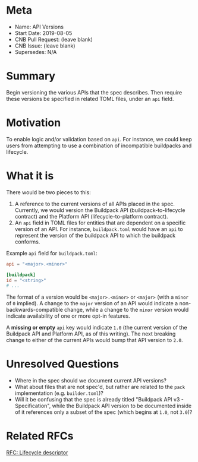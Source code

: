 # Meta
[meta]: #meta
- Name: API Versions
- Start Date: 2019-08-05
- CNB Pull Request: (leave blank)
- CNB Issue: (leave blank)
- Supersedes: N/A

# Summary
[summary]: #summary

Begin versioning the various APIs that the spec describes. Then require these versions be specified in related TOML files, under an `api` field.

# Motivation
[motivation]: #motivation

To enable logic and/or validation based on `api`. For instance, we could keep users from attempting to use a combination of incompatible buildpacks and lifecycle.

# What it is
[what-it-is]: #what-it-is

There would be two pieces to this:

1. A reference to the current versions of all APIs placed in the spec. Currently, we would version the Buildpack API (buildpack-to-lifecycle contract) and the Platform API (lifecycle-to-platform contract).
2. An `api` field in TOML files for entities that are dependent on a specific version of an API. For instance, `buildpack.toml` would have an `api` to represent the version of the buildpack API to which the buildpack conforms.

Example `api` field for `buildpack.toml`:

```toml
api = "<major>.<minor>"

[buildpack]
id = "<string>"
# ...
```

The format of a version would be `<major>.<minor>` or `<major>` (with a `minor` of `0` implied). A change to the `major` version of an API would indicate a non-backwards-compatible change, while a change to the `minor` version would indicate availability of one or more opt-in features.

A **missing or empty** `api` key would indicate `1.0` (the current version of the Buildpack API and Platform API, as of this writing). The next breaking change to either of the current APIs would bump that API version to `2.0`.

# Unresolved Questions
[unresolved-questions]: #unresolved-questions

- Where in the spec should we document current API versions?
- What about files that are not spec'd, but rather are related to the `pack` implementation (e.g. `builder.toml`)?
- Will it be confusing that the spec is already titled "Buildpack API v3 - Specification", while the Buildpack API version to be documented inside of it references only a subset of the spec (which begins at `1.0`, not `3.0`)?

# Related RFCs
[related-rfcs]: #related-rfcs
[RFC: Lifecycle descriptor](https://github.com/buildpack/rfcs/pull/20)